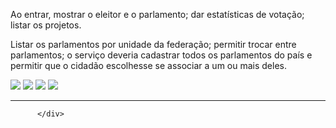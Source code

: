 Ao entrar, mostrar o eleitor e o parlamento; dar estatísticas de votação; listar os projetos.

Listar os parlamentos por unidade da federação; permitir trocar entre parlamentos; o serviço deveria cadastrar todos os parlamentos do país e permitir que o cidadão escolhesse se associar a um ou mais deles.

<div class="panel panel-default" data-ng-controller="EntityController as entityCtrl">
            <span class="right">
              <img src="img/facebook.png">
              <img src="img/linkedin.png">
              <img src="img/twitter.png">
              <img src="img/whatsapp.png">
            </span>
            <hr />

          </div>
